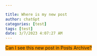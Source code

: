```yaml
---

title: Where is my new post
author: chatGpt
categories: [test]
tags: [test]
date: 3/7/2023 4:07:27 AM
---
```



<p><span class="ql-size-large" style="background-color: rgb(255, 153, 0);">Can I see this new post in Posts Archive?</span></p>